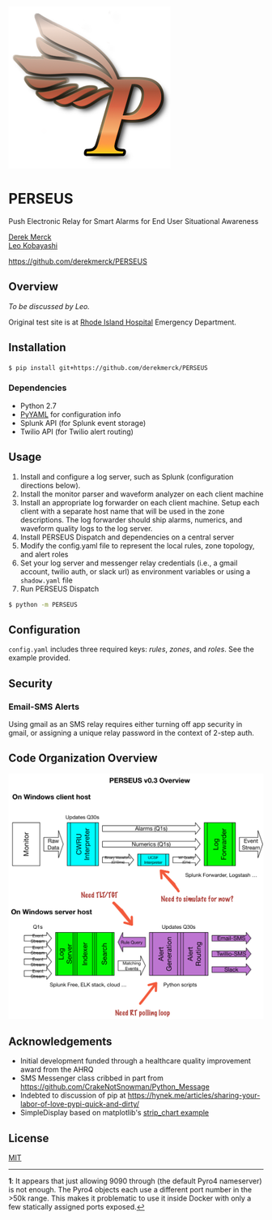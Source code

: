 ![PERSEUS logo](images/perseus_logo.png)
# PERSEUS
Push Electronic Relay for Smart Alarms for End User Situational Awareness

[Derek Merck](email:derek_merck@brown.edu)  
[Leo Kobayashi](email:lkobayashi@lifespan.org)  

<https://github.com/derekmerck/PERSEUS>


## Overview

_To be discussed by Leo._

Original test site is at [Rhode Island Hospital](http://www.rhodeislandhospital.org) Emergency Department.


## Installation

`$ pip install git+https://github.com/derekmerck/PERSEUS`


### Dependencies

- Python 2.7
- [PyYAML](http://pyyaml.org) for configuration info
- Splunk API (for Splunk event storage)
- Twilio API (for Twilio alert routing)


## Usage

1. Install and configure a log server, such as Splunk (configuration directions below).
2. Install the monitor parser and waveform analyzer on each client machine
3. Install an appropriate log forwarder on each client machine.  Setup each client with a separate host name that will be used in the zone descriptions.  The log forwarder should ship alarms, numerics, and waveform quality logs to the log server.
4. Install PERSEUS Dispatch and dependencies on a central server
5. Modify the config.yaml file to represent the local rules, zone topology, and alert roles
6. Set your log server and messenger relay credentials (i.e., a gmail account, twilio auth, or slack url) as environment variables or using a `shadow.yaml` file
7. Run PERSEUS Dispatch

```bash
$ python -m PERSEUS
```

## Configuration

`config.yaml` includes three required keys:  _rules_, _zones_, and _roles_.  See the example provided.


## Security

### Email-SMS Alerts

Using gmail as an SMS relay requires either turning off app security in gmail, or assigning a unique relay password in the context of 2-step auth.


## Code Organization Overview

![Network organization](images/perseus3_overview.png)


## Acknowledgements

- Initial development funded through a healthcare quality improvement award from the AHRQ
- SMS Messenger class cribbed in part from <https://github.com/CrakeNotSnowman/Python_Message>
- Indebted to discussion of pip at <https://hynek.me/articles/sharing-your-labor-of-love-pypi-quick-and-dirty/>
- SimpleDisplay based on matplotlib's [strip_chart example](http://matplotlib.org/1.4.0/examples/animation/strip_chart_demo.html)


## License

[MIT](http://opensource.org/licenses/mit-license.html)

---

<b id="f1">1</b>:  It appears that just allowing 9090 through (the default Pyro4 nameserver) is not enough.  The Pyro4 objects each use a different port number in the \>50k range.  This makes it problematic to use it inside Docker with only a few statically assigned ports exposed.[↩](#a1)